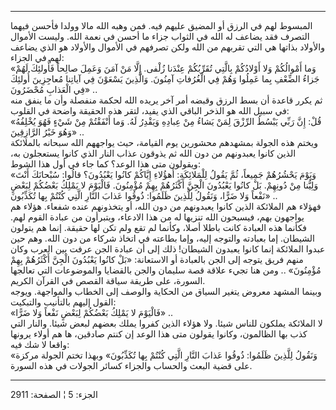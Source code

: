 ------------------------------------------------------------------------

المبسوط لهم في الرزق أو المضيق عليهم فيه. فمن وهبه الله مالا وولدا فأحسن
فيهما التصرف فقد يضاعف له الله في الثواب جزاء ما أحسن في نعمة الله.
وليست الأموال والأولاد بذاتها هي التي تقربهم من الله ولكن تصرفهم في
الأموال والأولاد هو الذي يضاعف لهم في الجزاء:  
«وَما أَمْوالُكُمْ وَلا أَوْلادُكُمْ بِالَّتِي تُقَرِّبُكُمْ عِنْدَنا زُلْفى. إِلَّا مَنْ آمَنَ وَعَمِلَ صالِحاً
فَأُولئِكَ لَهُمْ جَزاءُ الضِّعْفِ بِما عَمِلُوا وَهُمْ فِي الْغُرُفاتِ آمِنُونَ. وَالَّذِينَ يَسْعَوْنَ فِي
آياتِنا مُعاجِزِينَ أُولئِكَ فِي الْعَذابِ مُحْضَرُونَ» ..  
ثم يكرر قاعدة أن بسط الرزق وقبضه أمر آخر يريده الله لحكمة منفصلة وأن ما
ينفق منه في سبيل الله هو الذخر الباقي الذي يفيد، لتقر هذه الحقيقة واضحة
في القلوب:  
«قُلْ: إِنَّ رَبِّي يَبْسُطُ الرِّزْقَ لِمَنْ يَشاءُ مِنْ عِبادِهِ وَيَقْدِرُ لَهُ. وَما أَنْفَقْتُمْ مِنْ شَيْءٍ فَهُوَ
يُخْلِفُهُ وَهُوَ خَيْرُ الرَّازِقِينَ» ..  
ويختم هذه الجولة بمشهدهم محشورين يوم القيامة، حيث يواجههم الله سبحانه
بالملائكة الذين كانوا يعبدونهم من دون الله ثم يذوقون عذاب النار الذي
كانوا يستعجلون به، ويقولون متى هذا الوعد؟ كما جاء في أول هذا الشوط:  
«وَيَوْمَ يَحْشُرُهُمْ جَمِيعاً، ثُمَّ يَقُولُ لِلْمَلائِكَةِ: أَهؤُلاءِ إِيَّاكُمْ كانُوا يَعْبُدُونَ؟ قالُوا:
سُبْحانَكَ أَنْتَ وَلِيُّنا مِنْ دُونِهِمْ. بَلْ كانُوا يَعْبُدُونَ الْجِنَّ أَكْثَرُهُمْ بِهِمْ مُؤْمِنُونَ.
فَالْيَوْمَ لا يَمْلِكُ بَعْضُكُمْ لِبَعْضٍ نَفْعاً وَلا ضَرًّا، وَنَقُولُ لِلَّذِينَ ظَلَمُوا: ذُوقُوا عَذابَ
النَّارِ الَّتِي كُنْتُمْ بِها تُكَذِّبُونَ» ..  
فهؤلاء هم الملائكة الذين كانوا يعبدونهم من دون الله، أو يتخذونهم عنده
شفعاء. هؤلاء هم يواجهون بهم، فيسبحون الله تنزيها له من هذا الادعاء،
ويتبرأون من عبادة القوم لهم. فكأنما هذه العبادة كانت باطلا أصلا، وكأنما
لم تقع ولم تكن لها حقيقة. إنما هم يتولون الشيطان. إما بعبادته والتوجه
إليه، وإما بطاعته في اتخاذ شركاء من دون الله. وهم حين عبدوا الملائكة
إنما كانوا يعبدون الشيطان! ذلك إلى أن عبادة الجن عرفت بين العرب وكان
منهم فريق يتوجه إلى الجن بالعبادة أو الاستعانة: «بَلْ كانُوا يَعْبُدُونَ الْجِنَّ
أَكْثَرُهُمْ بِهِمْ مُؤْمِنُونَ» .. ومن هنا تجيء علاقة قصة سليمان والجن بالقضايا
والموضوعات التي تعالجها السورة، على طريقة سياقة القصص في القرآن
الكريم.  
وبينما المشهد معروض يتغير السياق من الحكاية والوصف إلى الخطاب والمواجهة.
ويوجه القول إليهم بالتأنيب والتبكيت:  
«فَالْيَوْمَ لا يَمْلِكُ بَعْضُكُمْ لِبَعْضٍ نَفْعاً وَلا ضَرًّا» ..  
لا الملائكة يملكون للناس شيئا. ولا هؤلاء الذين كفروا يملك بعضهم لبعض
شيئا. والنار التي كذب بها الظالمون، وكانوا يقولون متى هذا الوعد إن كنتم
صادقين، ها هم أولاء يرونها واقعا لا شك فيه:  
«وَنَقُولُ لِلَّذِينَ ظَلَمُوا: ذُوقُوا عَذابَ النَّارِ الَّتِي كُنْتُمْ بِها تُكَذِّبُونَ» وبهذا تختم
الجولة مركزة على قضية البعث والحساب والجزاء كسائر الجولات في هذه السورة.

------------------------------------------------------------------------

الجزء: 5 ¦ الصفحة: 2911
